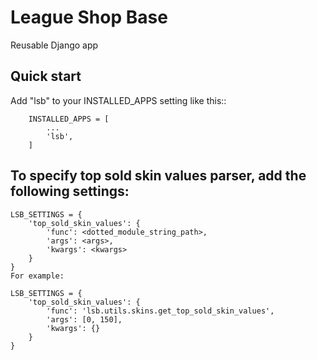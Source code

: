 # League Shop Base

Reusable Django app

## Quick start

Add "lsb" to your INSTALLED_APPS setting like this::

```
    INSTALLED_APPS = [
        ...
        'lsb',
    ]
```

## To specify top sold skin values parser, add the following settings:

```
LSB_SETTINGS = {
    'top_sold_skin_values': {
        'func': <dotted_module_string_path>,
        'args': <args>,
        'kwargs': <kwargs>
    }
}
For example:

LSB_SETTINGS = {
    'top_sold_skin_values': {
        'func': 'lsb.utils.skins.get_top_sold_skin_values',
        'args': [0, 150],
        'kwargs': {}
    }
}

```
